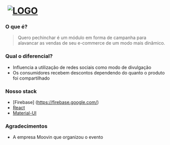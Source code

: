 # ‌‌ [![LOGO][logo-image]][logo-url]

### O que é?

> Quero pechinchar é um módulo em forma de campanha para alavancar as vendas de seu e-commerce de um modo mais dinâmico.

### Qual o diferencial?

- Influencia a utilização de redes sociais como modo de divulgação
- Os consumidores recebem descontos dependendo do quanto o produto foi compartilhado

### Nosso stack

- [Firebase] (https://firebase.google.com/)
- [React](https://github.com/facebookincubator/create-react-app)
- [Material-UI](https://material-ui.com/)

### Agradecimentos

- A empresa Moovin que organizou o evento

[logo-image]: https://disk.megaimg.net/f80201083756e4af5127496aca488621
[logo-url]: https://github.com/moovin-hackathon/quero-pechinchar/master/README.md
